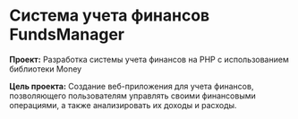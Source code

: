 # Система учета финансов FundsManager

**Проект:** Разработка системы учета финансов на PHP с использованием библиотеки Money

**Цель проекта:** Создание веб-приложения для учета финансов, позволяющего пользователям управлять своими финансовыми операциями, а также анализировать их доходы и расходы.
